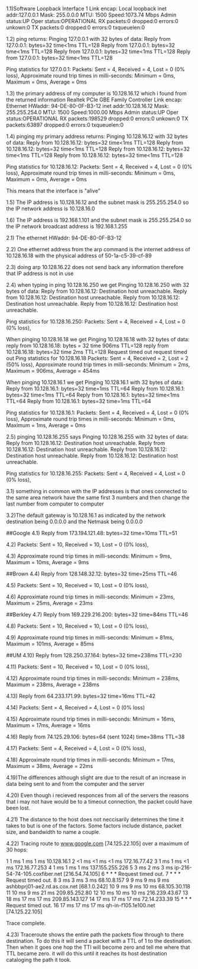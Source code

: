1.1)Software Loopback Interface 1
        Link encap: Local loopback
        inet addr:127.0.0.1 Mask: 255.0.0.0
        MTU: 1500 Speed:1073.74 Mbps
        Admin status:UP Oper status:OPERATIONAL
        RX packets:0 dropped:0 errors:0 unkown:0
        TX packets:0 dropped:0 errors:0 txqueuelen:0


1.2) ping returns:
Pinging 127.0.0.1 with 32 bytes of data:
Reply from 127.0.0.1: bytes=32 time<1ms TTL=128
Reply from 127.0.0.1: bytes=32 time<1ms TTL=128
Reply from 127.0.0.1: bytes=32 time<1ms TTL=128
Reply from 127.0.0.1: bytes=32 time<1ms TTL=128

Ping statistics for 127.0.0.1:
    Packets: Sent = 4, Received = 4, Lost = 0 (0% loss),
Approximate round trip times in milli-seconds:
    Minimum = 0ms, Maximum = 0ms, Average = 0ms

1.3) the primary address of my computer is 10.128.16.12 which i found from the returned information
Realtek PCIe GBE Family Controller
        Link encap: Ethernet HWaddr: 94-DE-80-0F-B3-12
        inet addr:10.128.16.12 Mask: 255.255.254.0
        MTU: 1500 Speed:1000.00 Mbps
        Admin status:UP Oper status:OPERATIONAL
        RX packets:198529 dropped:0 errors:0 unkown:0
        TX packets:63897 dropped:0 errors:0 txqueuelen:0


1.4) pinging my primary address returns:
Pinging 10.128.16.12 with 32 bytes of data:
Reply from 10.128.16.12: bytes=32 time<1ms TTL=128
Reply from 10.128.16.12: bytes=32 time<1ms TTL=128
Reply from 10.128.16.12: bytes=32 time<1ms TTL=128
Reply from 10.128.16.12: bytes=32 time<1ms TTL=128

Ping statistics for 10.128.16.12:
    Packets: Sent = 4, Received = 4, Lost = 0 (0% loss),
Approximate round trip times in milli-seconds:
    Minimum = 0ms, Maximum = 0ms, Average = 0ms

This means that the interface is "alive"

1.5) The IP address is 10.128.16.12 and the subnet mask is 255.255.254.0
	so the IP network address is 10.128.16.0

1.6) The IP address is 192.168.1.101 and the subnet mask is 255.255.254.0
	so the IP network broadcast address is 192.168.1.255

2.1) The ethernet HWaddr: 94-DE-80-0F-B3-12

2.2) One ethernet address from the arp command is the internet address of 10.128.16.18 with the physical address of 50-1a-c5-39-cf-89

2.3) doing arp 10.128.16.22 does not send back any information therefore that IP address is not in use

2.4) when typing in ping 10.128.16.250 we get 
Pinging 10.128.16.250 with 32 bytes of data:
Reply from 10.128.16.12: Destination host unreachable.
Reply from 10.128.16.12: Destination host unreachable.
Reply from 10.128.16.12: Destination host unreachable.
Reply from 10.128.16.12: Destination host unreachable.

Ping statistics for 10.128.16.250:
    Packets: Sent = 4, Received = 4, Lost = 0 (0% loss),

When pinging 10.128.16.18 we get 
Pinging 10.128.16.18 with 32 bytes of data:
reply from 10.128.16.18: bytes = 32 time 906ms TTL=128
reply from 10.128.16.18: bytes=32 time 2ms TTL=128
Request timed out
request timed out
Ping statistics for 10.128.16.18
	Packets: Sent = 4, Received = 2, Lost = 2 (50% loss),
Approximate round trip times in milli-seconds:
	Minimum = 2ms, Maximum = 906ms, Average = 454ms

When pinging 10.128.16.1 we get 
Pinging 10.128.16.1 with 32 bytes of data:
Reply from 10.128.16.1: bytes=32 time=1ms TTL=64
Reply from 10.128.16.1: bytes=32 time<1ms TTL=64
Reply from 10.128.16.1: bytes=32 time<1ms TTL=64
Reply from 10.128.16.1: bytes=32 time=1ms TTL=64

Ping statistics for 10.128.16.1:
    Packets: Sent = 4, Received = 4, Lost = 0 (0% loss),
Approximate round trip times in milli-seconds:
    Minimum = 0ms, Maximum = 1ms, Average = 0ms

2.5) pinging 10.128.16.255 says
Pinging 10.128.16.255 with 32 bytes of data:
Reply from 10.128.16.12: Destination host unreachable.
Reply from 10.128.16.12: Destination host unreachable.
Reply from 10.128.16.12: Destination host unreachable.
Reply from 10.128.16.12: Destination host unreachable.

Ping statistics for 10.128.16.255:
    Packets: Sent = 4, Received = 4, Lost = 0 (0% loss),

3.1) something in common with the IP addresses is that ones connected to the same area network have the same first 3 numbers and then change the last number from computer to computer

3.2)The default gateway is 10.128.16.1 as indicated by the network destination being 0.0.0.0 and the Netmask being 0.0.0.0

##Google
4.1) Reply from 173.194.121.48: bytes=32 time=10ms TTL=51

4.2) Packets: Sent = 10, Received = 10, Lost = 0 (0% loss),

4.3) Approximate round trip times in milli-seconds:
    Minimum = 9ms, Maximum = 10ms, Average = 9ms

##Brown
4.4) Reply from 128.148.32.12: bytes=32 time=25ms TTL=46

4.5) Packets: Sent = 10, Received = 10, Lost = 0 (0% loss),

4.6) Approximate round trip times in milli-seconds:
    Minimum = 23ms, Maximum = 25ms, Average = 23ms

##Berkley
4.7) Reply from 169.229.216.200: bytes=32 time=84ms TTL=46

4.8) Packets: Sent = 10, Received = 10, Lost = 0 (0% loss),

4.9) Approximate round trip times in milli-seconds:
    Minimum = 81ms, Maximum = 101ms, Average = 85ms

##UM
4.10) Reply from 128.250.37.164: bytes=32 time=238ms TTL=230

4.11) Packets: Sent = 10, Received = 10, Lost = 0 (0% loss),

4.12) Approximate round trip times in milli-seconds:
    Minimum = 238ms, Maximum = 238ms, Average = 238ms

4.13) Reply from 64.233.171.99: bytes=32 time=16ms TTL=42

4.14) Packets: Sent = 4, Received = 4, Lost = 0 (0% loss)

4.15) Approximate round trip times in milli-seconds:
    Minimum = 16ms, Maximum = 17ms, Average = 16ms


4.16) Reply from 74.125.29.106: bytes=64 (sent 1024) time=38ms TTL=38

4.17) Packets: Sent = 4, Received = 4, Lost = 0 (0% loss),

4.18) Approximate round trip times in milli-seconds:
    Minimum = 17ms, Maximum = 38ms, Average = 22ms

4.19)The differences although slight are due to the result of an increase in data being sent to and from the computer and the server

4.20) Even though i recieved responces from all of the servers the reasons that i may not have would be to a timeout connection, the packet could have been lost.

4.21) The distance to the host does not neccisarily determines the time it takes to but is one of the factors. Some factors include distance, packet size, and bandwidth to name a couple.

4.22) Tracing route to www.google.com [74.125.22.105]
over a maximum of 30 hops:

  1     1 ms     1 ms     1 ms  10.128.16.1
  2    <1 ms    <1 ms    <1 ms  172.16.77.42
  3     1 ms     1 ms    <1 ms  172.16.77.253
  4     1 ms     1 ms     1 ms  137.155.255.226
  5     3 ms     2 ms     3 ms  ip-216-54-74-105.coxfiber.net [216.54.74.105]
  6     *        *        *     Request timed out.
  7     *        *        *     Request timed out.
  8     3 ms     3 ms     3 ms  68.10.8.157
  9     9 ms     9 ms     9 ms  ashbbprj01-ae2.rd.as.cox.net [68.1.0.242]
 10     9 ms     9 ms    10 ms  68.105.30.118
 11    10 ms     9 ms    21 ms  209.85.252.80
 12    10 ms    10 ms    10 ms  216.239.43.67
 13    18 ms    17 ms    17 ms  209.85.143.127
 14    17 ms    17 ms    17 ms  72.14.233.39
 15     *        *        *     Request timed out.
 16    17 ms    17 ms    17 ms  qh-in-f105.1e100.net [74.125.22.105]

Trace complete.

4.23) Traceroute shows the entire path the packets flow through to there destination. To do this it will send a packet with a TTL of 1 to the destination. Then when it goes one hop the TTl will become zero and tell me where that TTL became zero. it will do this until it reaches its host destination cataloging the path it took.